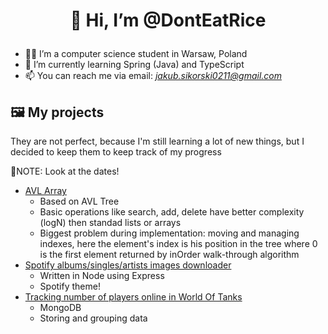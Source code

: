 # <p align="center">👋 Hi, I’m @DontEatRice</p>
- 👨‍🎓 I’m a computer science student in Warsaw, Poland
- 🌱 I’m currently learning Spring (Java) and TypeScript
- 📫 You can reach me via email: *jakub.sikorski0211@gmail.com*
## 🖼 My projects
They are not perfect, because I'm still learning a lot of new things, but I decided to keep them to keep track of my progress

📝NOTE: Look at the dates!
- [AVL Array](https://github.com/DontEatRice/AVL-Array/)
  - Based on AVL Tree
  - Basic operations like search, add, delete have better complexity (logN) then standad lists or arrays
  - Biggest problem during implementation: moving and managing indexes, here the element's index is his position in the tree where 0 is the first element returned by inOrder walk-through algorithm
- [Spotify albums/singles/artists images downloader](https://github.com/DontEatRice/Cover_image_dowload_Spotify)
  - Written in Node using Express
  - Spotify theme!
- [Tracking number of players online in World Of Tanks](https://github.com/DontEatRice/Server-Stats-WOT)
  - MongoDB
  - Storing and grouping data
<!---
DontEatRice/DontEatRice is a ✨ special ✨ repository because its `README.md` (this file) appears on your GitHub profile.
You can click the Preview link to take a look at your changes.
--->

